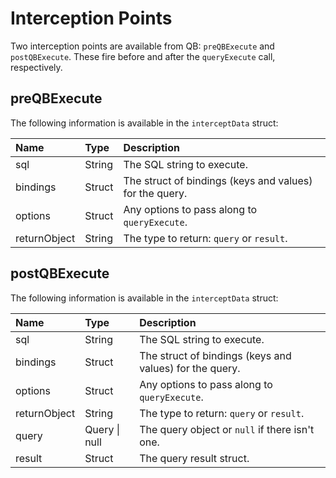 # Interception Points

Two interception points are available from QB: `preQBExecute` and `postQBExecute`. These fire before and after the `queryExecute` call, respectively.

## preQBExecute

The following information is available in the `interceptData` struct:

| Name | Type | Description |
| :--- | :--- | :--- |
| sql | String | The SQL string to execute. |
| bindings | Struct | The struct of bindings \(keys and values\) for the query. |
| options | Struct | Any options to pass along to `queryExecute`. |
| returnObject | String | The type to return: `query` or `result`. |

## postQBExecute

The following information is available in the `interceptData` struct:

| Name | Type | Description |
| :--- | :--- | :--- |
| sql | String | The SQL string to execute. |
| bindings | Struct | The struct of bindings \(keys and values\) for the query. |
| options | Struct | Any options to pass along to `queryExecute`. |
| returnObject | String | The type to return: `query` or `result`. |
| query | Query \| null | The query object or `null` if there isn't one. |
| result | Struct | The query result struct. |

